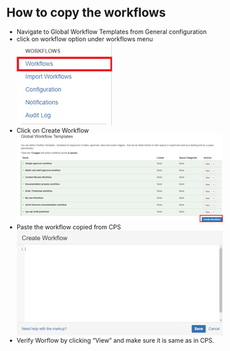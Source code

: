 # How to copy the workflows
- Navigate to Global Workflow Templates from General configuration
- click on workflow option under workflows menu
  ![Image select the workflow](images/workflow.png)  
- Click on Create Workflow
  ![Image create workflow](images/createwf.png)
- Paste the workflow copied from CPS
  ![Image create workflow](images/save.png)
- Verify Worflow by clicking “View” and make sure it is same as in CPS.
